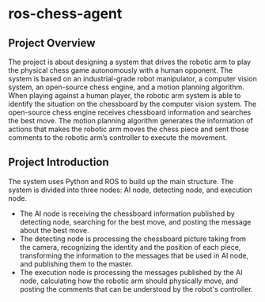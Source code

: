 # ros-chess-agent
## Project Overview
The project is about designing a system that drives the robotic arm to play the physical chess game autonomously with a human opponent. The system is based on an industrial-grade robot manipulator, a computer vision system, an open-source chess engine, and a motion planning algorithm. When playing against a human player, the robotic arm system is able to identify the situation on the chessboard by the computer vision system. The open-source chess engine receives chessboard information and searches the best move.  The motion planning algorithm generates the information of actions that makes the robotic arm moves the chess piece and sent those comments to the robotic arm’s controller to execute the movement.
## Project Introduction 
The system uses Python and ROS to build up the main structure. The system is divided into three nodes: AI node, detecting node, and execution node. 
* The AI node is receiving the chessboard information published by detecting node, searching for the best move, and posting the message about the best move. 
* The detecting node is processing the chessboard picture taking from the camera, recognizing the identity and the position of each piece, transforming the information to the messages that be used in AI node, and publishing them to the master. 
* The execution node is processing the messages published by the AI node, calculating how the robotic arm should physically move, and posting the comments that can be understood by the robot's controller.
